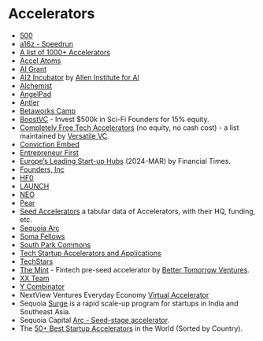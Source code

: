 # Accelerators

- [500](https://500.co)
- [a16z - Speedrun](https://a16z.com/games/speedrun/)
- [A list of 1000+ Accelerators](https://app.folk.app/shared/All-accelerators-rw0kuUNqtzl6j6dDQquoZTYF6MFKIQHo)
- [Accel Atoms](https://atoms.accel.com/)
- [AI Grant](https://aigrant.com)
- [AI2 Incubator](https://www.ai2incubator.com) by [Allen Institute for AI](https://allenai.org)
- [Alchemist](https://www.alchemistaccelerator.com)
- [AngelPad](https://angelpad.com)
- [Antler](https://www.antler.co)
- [Betaworks Camp](https://www.betaworks.com/camp)
- [BoostVC](https://www.boost.vc) - Invest $500k in Sci-Fi Founders for 15% equity.
- [Completely Free Tech Accelerators](https://versatilevc.com/free/accelerators/) (no equity, no cash cost) - a list maintained by [Versatile VC](https://versatilevc.com).
- [Conviction Embed](https://embed.conviction.com)
- [Entrepreneur First](https://www.joinef.com)
- [Europe’s Leading Start-up Hubs](https://rankings.ft.com/incubator-accelerator-programmes-europe/c/ranking) (2024-MAR) by Financial Times.
- [Founders, Inc](https://f.inc)
- [HF0](https://www.hf0.com)
- [LAUNCH](https://www.launch.co)
- [NEO](https://neo.com/accelerator)
- [Pear](https://pear.vc)
- [Seed Accelerators](https://www.seed-db.com/accelerators) a tabular data of Accelerators, with their HQ, funding, etc.
- [Sequoia Arc](https://www.sequoiacap.com/arc/)
- [Soma Fellows](https://somafellows.com)
- [South Park Commons](https://www.southparkcommons.com)
- [Tech Startup Accelerators and Applications](https://taskablehq.com/blog/taskable-guide-startup-accelerators)
- [TechStars](https://www.techstars.com)
- [The Mint](https://www.themint.vc) - Fintech pre-seed accelerator by [Better Tomorrow Ventures](https://btv.vc).
- [XX Team](https://www.xx.team) 
- [Y Combinator](https://www.ycombinator.com)
- NextView Ventures Everyday Economy [Virtual Accelerator](https://nextview.vc/accelerator/)
- Sequoia [Surge](https://www.surgeahead.com) is a rapid scale-up program for startups in India and Southeast Asia.
- Sequoia Capital [Arc - Seed-stage accelerator](https://www.sequoiacap.com/arc/).
- The [50+ Best Startup Accelerators](https://www.growthmentor.com/blog/best-startup-accelerators/) in the World (Sorted by Country).